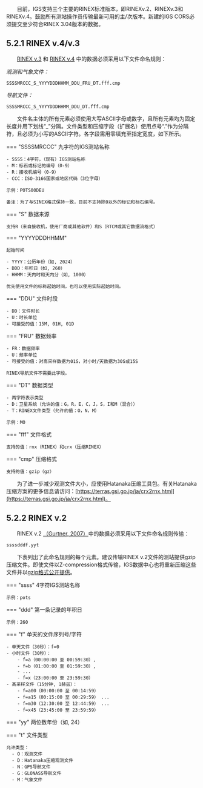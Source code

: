 &emsp;&emsp;目前，IGS支持三个主要的RINEX标准版本，即RINEXv.2、RINEXv.3和RINEXv.4。鼓励所有测站操作员传输最新可用的主/次版本。新建的IGS CORS必须提交至少符合RINEX 3.04版本的数据。

## 5.2.1 RINEX v.4/v.3

&emsp;&emsp;[RINEX v.3](https://files.igs.org/pub/data/format/rinex305.pdf) 和 [RINEX v.4](https://files.igs.org/pub/data/format/rinex_4.01.pdf) 中的数据必须采用以下文件命名规则：

*观测和气象文件：*

`SSSSMRCCC_S_YYYYDDDHHMM_DDU_FRU_DT.fff.cmp`

*导航文件：*

`SSSSMRCCC_S_YYYYDDDHHMM_DDU_DT.fff.cmp`

&emsp;&emsp;文件名主体的所有元素必须使用大写ASCII字母或数字，且所有元素均为固定长度并用下划线“_”分隔。文件类型和压缩字段（扩展名）使用点号“.”作为分隔符，且必须为小写的ASCII字符。各字段需用零填充至指定宽度，如下所示。

=== "SSSSMRCCC"
    九字符的IGS测站名称

    - SSSS：4字符，（现有）IGS测站名称
    - M：标石或标记的编号（0-9）
    - R：接收机编号（0-9）
    - CCC：ISO-3166国家或地区代码（3位字母）
    
    示例：POTS00DEU

    备注：为了与SINEX格式保持一致，目前不支持除0以外的标记和标石编号。
    
=== "S"
    数据来源

    支持R（来自接收机，使用厂商或其他软件）和S（RTCM或其它数据流格式）

=== "YYYYDDDHHMM"

    起始时间

    - YYYY：公历年份（如, 2024）
    - DDD：年积日（如, 260）
    - HHMM：天内时和天内分（如, 1000）

    优先使用文件的标称起始时间，也可以使用实际起始时间。

=== "DDU"
    文件时段

    - DD：文件时长
    - U：时长单位
    - 可接受的值：15M, 01H, 01D

=== "FRU"
    数据频率

    - FR：数据频率
    - U：频率单位
    - 可接受的值：对高采样数据为01S，对小时/天数据为30S或15S

    RINEX导航文件不需要此字段。

=== "DT"
    数据类型

    - 两字符表示类型
    - D：卫星系统（允许的值：G，R，E，C，J，S，I和M（混合））
    - T：RINEX文件类型（允许的值：O，N，M）

    示例：MO

=== "fff"
    文件格式
    
    支持的值：rnx（RINEX）和crx（压缩RINEX）

=== "cmp"
    压缩格式
    
    支持的值：gzip（gz）

&emsp;&emsp;为了进一步减少观测文件大小，应使用Hatanaka压缩工具包。有关Hatanaka压缩方案的更多信息请访问：[https://terras.gsi.go.jp/ja/crx2rnx.html](https://terras.gsi.go.jp/ja/crx2rnx.html)。

## 5.2.2 RINEX v.2

&emsp;&emsp;RINEX v.2 [（Gurtner, 2007）](https://ﬁles.igs.org/pub/data/format/rinex211.txt)中的数据必须采用以下文件命名规则传输：

`ssssdddf.yyt`

&emsp;&emsp;下表列出了此命名规则的每个元素。建议传输RINEX v.2文件的测站提供gzip压缩文件。即使文件以Z-compression格式传输，IGS数据中心也将重新压缩这些文件并以[gzip格式公开提供](https://ﬁles.igs.org/pub/data/format/Addendum-rinex211.pdf)。

=== "ssss"
    4字符IGS测站名称

    示例：pots

=== "ddd"
    第一条记录的年积日

    示例：260

=== "f"
    单天的文件序列号/字符
    
    - 单天文件（30秒）：f=0
    - 小时文件（30秒）：
        - f=a（00:00:00 至 00:59:30）,
        - f=b（01:00:00 至 01:59:30）, 
        - ...
        - f=x（23:00:00 至 23:59:30）
    - 高采样文件（15分钟, 1赫兹）：
        - f=a00（00:00:00 至 00:14:59）
        - f=a15（00:15:00 至 00:29:59） ...
        - f=m30（12:30:00 至 12:44:59） ...
        - f=x45（23:45:00 至 23:59:59）

=== "yy"
    两位数年份（如, 24）

=== "t"
    文件类型
    
    允许类型：
      - O：观测文件
      - D：Hatanaka压缩观测文件
      - N：GPS导航文件
      - G：GLONASS导航文件
      - M：气象文件
